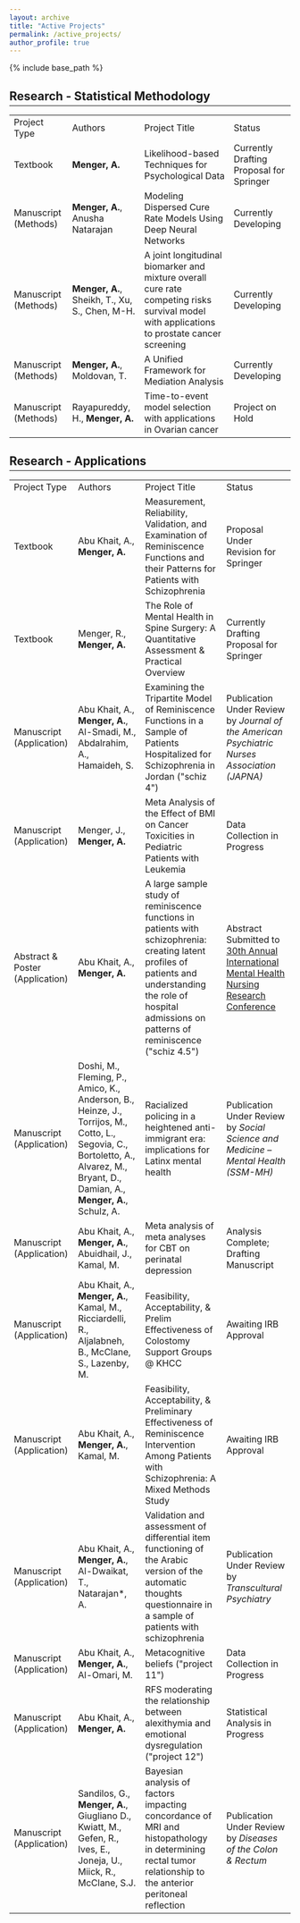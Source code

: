 ```yaml
---
layout: archive
title: "Active Projects"
permalink: /active_projects/
author_profile: true
---
```


{% include base_path %}

<h2 style="margin-bottom: 0.2em;">Research - Statistical Methodology</h2>
<!-- <small style="display: block; margin-top: 0; margin-bottom: 0.2em;"><em>*Current intern/student at the time of work</em></small> -->
<hr style="margin-top: 0.2em;" />

<table>
 <tr>
  <td>Project Type</td>
  <td>Authors</td>
  <td>Project Title</td>
  <td>Status</td>
 </tr>
 <tr>
  <td>Textbook</td> 
  <td><b>Menger, A.</b></td>
  <td>Likelihood-based Techniques for Psychological Data</td>
  <td>Currently Drafting Proposal for Springer</td>
 </tr>
 <tr>
  <td>Manuscript (Methods)</td>
  <td><b>Menger, A.</b>, Anusha Natarajan</td>
  <td>Modeling Dispersed Cure Rate Models Using Deep Neural Networks</td>
  <td>Currently Developing</td>
 </tr>
 <tr>
  <td>Manuscript (Methods)</td>
  <td><b>Menger, A.</b>, Sheikh, T., Xu, S., Chen, M-H.</td>
  <td>A joint longitudinal biomarker and mixture overall cure rate competing risks survival model with applications to prostate cancer screening</td>
  <td>Currently Developing</td>
 </tr>
 <tr>
  <td>Manuscript (Methods)</td>
  <td><b>Menger, A.</b>, Moldovan, T.</td>
  <td>A Unified Framework for Mediation Analysis</td>
  <td>Currently Developing</td>
 </tr>
 <tr>
  <td>Manuscript (Methods)</td>
  <td>Rayapureddy, H., <b>Menger, A.</b></td>
  <td>Time-to-event model selection with applications in Ovarian cancer</td>
  <td>Project on Hold</td>
 </tr>
 <!--
  <tr>
  <td>Summer 2018</td>
  <td style="padding-left: 2em;">Elementary Concepts of Statistics (<a href="https://statistics.uconn.edu/undergraduate/courses/course/STAT/1100Q/">STAT 1100Q</a>)</td>
 </tr> -->
</table>


<h2 style="margin-bottom: 0.2em;">Research - Applications</h2>
<!-- <small style="display: block; margin-top: 0; margin-bottom: 0.2em;"><em>**Completed statistical analyses for entire dissertation or thesis</em></small> -->
<hr style="margin-top: 0.2em;" />

<table>
 <tr>
  <td>Project Type</td>
  <td>Authors</td>
  <td>Project Title</td>
  <td>Status</td>
 </tr>
 <tr>
  <td>Textbook</td>
  <td>Abu Khait, A., <b>Menger, A.</b></td>
  <td>Measurement, Reliability, Validation, and Examination of Reminiscence Functions and their Patterns for Patients with Schizophrenia</td>
  <td>Proposal Under Revision for Springer</td>
 </tr>
 <tr>
  <td>Textbook</td>
  <td>Menger, R., <b>Menger, A.</b></td>
  <td>The Role of Mental Health in Spine Surgery: A Quantitative Assessment & Practical Overview</td>
  <td>Currently Drafting Proposal for Springer</td>
 </tr>
 <tr>
  <td>Manuscript (Application)</td>
  <td>Abu Khait, A., <b>Menger, A.</b>, Al-Smadi, M., Abdalrahim, A., Hamaideh, S.</td>
  <td>Examining the Tripartite Model of Reminiscence Functions in a Sample of Patients Hospitalized for Schizophrenia in Jordan ("schiz 4")</td>
  <td>Publication Under Review by <em> Journal of the American Psychiatric Nurses Association (JAPNA)</em></td>
 </tr>
 <tr>
  <td>Manuscript (Application)</td>
  <td>Menger, J., <b>Menger, A.</b></td>
  <td>Meta Analysis of the Effect of BMI on Cancer Toxicities in Pediatric Patients with Leukemia</td>
  <td>Data Collection in Progress</td>
 </tr>
 <tr>
  <td>Abstract & Poster (Application)</td>
  <td>Abu Khait, A., <b>Menger, A.</b> </td>
  <td>A large sample study of reminiscence functions in patients with schizophrenia: creating latent profiles of patients and understanding the role of hospital admissions on patterns of reminiscence ("schiz 4.5")</td>
  <td>Abstract Submitted to <a href="https://mhnauk.org/conference-1">30th Annual International Mental Health Nursing Research Conference</a></td>
 </tr>
 <tr>
  <td>Manuscript (Application)</td>
  <td>Doshi, M., Fleming, P., Amico, K., Anderson, B., Heinze, J., Torrijos, M., Cotto, L., Segovia, C., Bortoletto, A., Alvarez, M., Bryant, D., Damian, A., <b>Menger, A.</b>, Schulz, A.</td>
  <td>Racialized policing in a heightened anti-immigrant era: implications for Latinx mental health</td>
  <td>Publication Under Review by <em>Social Science and Medicine – Mental Health (SSM-MH)</em></td>
 </tr>
 <tr>
  <td>Manuscript (Application)</td>
  <td>Abu Khait, A., <b>Menger, A.</b>, Abuidhail, J., Kamal, M.</td>
  <td>Meta analysis of meta analyses for CBT on perinatal depression</td>
  <td>Analysis Complete; Drafting Manuscript</td>
 </tr>
 <tr>
  <td>Manuscript (Application)</td>
  <td>Abu Khait, A., <b>Menger, A.</b>, Kamal, M., Ricciardelli, R., Aljalabneh, B., McClane, S., Lazenby, M.</td>
  <td>Feasibility, Acceptability, & Prelim Effectiveness of Colostomy Support Groups @ KHCC</td>
  <td>Awaiting IRB Approval</td>
 </tr>
 <tr>
  <td>Manuscript (Application)</td>
  <td>Abu Khait, A., <b>Menger, A.</b>, Kamal, M.</td>
  <td>Feasibility, Acceptability, & Preliminary Effectiveness of Reminiscence Intervention Among Patients with Schizophrenia: A Mixed Methods Study</td>
  <td>Awaiting IRB Approval</td>
 </tr>
 <tr>
  <td>Manuscript (Application)</td>
  <td>Abu Khait, A., <b>Menger, A.</b>, Al-Dwaikat, T., Natarajan*, A. </td>
  <td>Validation and assessment of differential item functioning of the Arabic version of the automatic thoughts questionnaire in a sample of patients with schizophrenia</td>
  <td>Publication Under Review by <em>Transcultural Psychiatry </em></td>
 </tr>
  <tr>
  <td>Manuscript (Application)</td>
  <td>Abu Khait, A., <b>Menger, A.</b>, Al-Omari, M.</td>
  <td>Metacognitive beliefs ("project 11")</td>
  <td>Data Collection in Progress</td>
 </tr>
 <tr>
  <td>Manuscript (Application)</td>
  <td>Abu Khait, A., <b>Menger, A.</b></td>
  <td>RFS moderating the relationship between alexithymia and emotional dysregulation ("project 12")</td>
  <td>Statistical Analysis in Progress</td>
 </tr>
 <tr>
  <td>Manuscript (Application)</td>
  <td>Sandilos, G., <b>Menger, A.</b>, Giugliano D., Kwiatt, M., Gefen, R., Ives, E., Joneja, U., Miick, R., McClane, S.J.</td>
  <td>Bayesian analysis of factors impacting concordance of MRI and histopathology in determining rectal tumor relationship to the anterior peritoneal reflection</td>
  <td>Publication Under Review by <em>Diseases of the Colon & Rectum</em></td>
 </tr>
</table>


<!--
Education
======
* Ph.D in Version Control Theory, GitHub University, 2018 (expected)
* M.S. in Jekyll, GitHub University, 2014
* B.S. in GitHub, GitHub University, 2012

Work experience
======
* Spring 2024: Academic Pages Collaborator
  * GitHub University
  * Duties includes: Updates and improvements to template
  * Supervisor: The Users

* Fall 2015: Research Assistant
  * GitHub University
  * Duties included: Merging pull requests
  * Supervisor: Professor Hub

* Summer 2015: Research Assistant
  * GitHub University
  * Duties included: Tagging issues
  * Supervisor: Professor Git
  
Skills
======
* Skill 1
* Skill 2
  * Sub-skill 2.1
  * Sub-skill 2.2
  * Sub-skill 2.3
* Skill 3

Publications
======
  <ul>{% for post in site.publications reversed %}
    {% include archive-single-cv.html %}
  {% endfor %}</ul>
  
Talks
======
  <ul>{% for post in site.talks reversed %}
    {% include archive-single-talk-cv.html  %}
  {% endfor %}</ul>
  
Teaching
======
  <ul>{% for post in site.teaching reversed %}
    {% include archive-single-cv.html %}
  {% endfor %}</ul>
  
Service and leadership
======
* Currently signed in to 43 different slack teams -->
